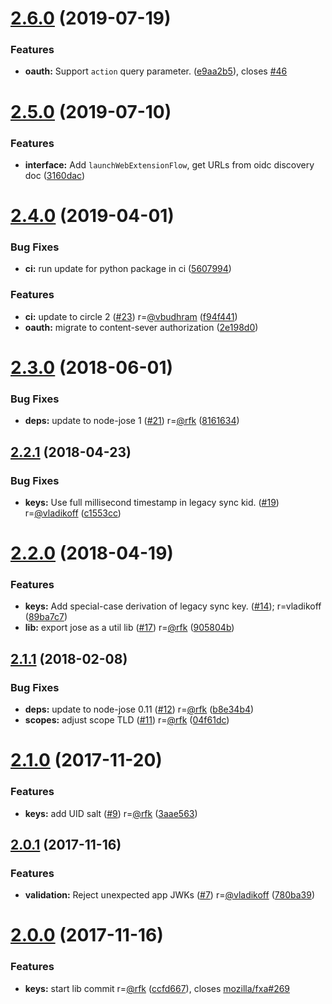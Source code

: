 # [2.6.0](https://github.com/mozilla/fxa-crypto-relier/compare/v2.5.0...v2.6.0) (2019-07-19)


### Features

* **oauth:** Support `action` query parameter. ([e9aa2b5](https://github.com/mozilla/fxa-crypto-relier/commit/e9aa2b5)), closes [#46](https://github.com/mozilla/fxa-crypto-relier/issues/46)



# [2.5.0](https://github.com/mozilla/fxa-crypto-relier/compare/v2.4.0...v2.5.0) (2019-07-10)


### Features

* **interface:** Add `launchWebExtensionFlow`, get URLs from oidc discovery doc ([3160dac](https://github.com/mozilla/fxa-crypto-relier/commit/3160dac))



# [2.4.0](https://github.com/mozilla/fxa-crypto-relier/compare/v2.3.0...v2.4.0) (2019-04-01)


### Bug Fixes

* **ci:** run update for python package in ci ([5607994](https://github.com/mozilla/fxa-crypto-relier/commit/5607994))


### Features

* **ci:** update to circle 2 ([#23](https://github.com/mozilla/fxa-crypto-relier/issues/23)) r=[@vbudhram](https://github.com/vbudhram) ([f94f441](https://github.com/mozilla/fxa-crypto-relier/commit/f94f441))
* **oauth:** migrate to content-sever authorization ([2e198d0](https://github.com/mozilla/fxa-crypto-relier/commit/2e198d0))



# [2.3.0](https://github.com/mozilla/fxa-crypto-relier/compare/v2.2.1...v2.3.0) (2018-06-01)


### Bug Fixes

* **deps:** update to node-jose 1 ([#21](https://github.com/mozilla/fxa-crypto-relier/issues/21)) r=[@rfk](https://github.com/rfk) ([8161634](https://github.com/mozilla/fxa-crypto-relier/commit/8161634))



## [2.2.1](https://github.com/mozilla/fxa-crypto-relier/compare/v2.2.0...v2.2.1) (2018-04-23)


### Bug Fixes

* **keys:** Use full millisecond timestamp in legacy sync kid. ([#19](https://github.com/mozilla/fxa-crypto-relier/issues/19)) r=[@vladikoff](https://github.com/vladikoff) ([c1553cc](https://github.com/mozilla/fxa-crypto-relier/commit/c1553cc))



# [2.2.0](https://github.com/mozilla/fxa-crypto-relier/compare/v2.1.1...v2.2.0) (2018-04-19)


### Features

* **keys:** Add special-case derivation of legacy sync key. ([#14](https://github.com/mozilla/fxa-crypto-relier/issues/14)); r=vladikoff ([89ba7c7](https://github.com/mozilla/fxa-crypto-relier/commit/89ba7c7))
* **lib:** export jose as a util lib ([#17](https://github.com/mozilla/fxa-crypto-relier/issues/17)) r=[@rfk](https://github.com/rfk) ([905804b](https://github.com/mozilla/fxa-crypto-relier/commit/905804b))



## [2.1.1](https://github.com/mozilla/fxa-crypto-relier/compare/v2.1.0...v2.1.1) (2018-02-08)


### Bug Fixes

* **deps:** update to node-jose 0.11 ([#12](https://github.com/mozilla/fxa-crypto-relier/issues/12)) r=[@rfk](https://github.com/rfk) ([b8e34b4](https://github.com/mozilla/fxa-crypto-relier/commit/b8e34b4))
* **scopes:** adjust scope TLD ([#11](https://github.com/mozilla/fxa-crypto-relier/issues/11)) r=[@rfk](https://github.com/rfk) ([04f61dc](https://github.com/mozilla/fxa-crypto-relier/commit/04f61dc))



# [2.1.0](https://github.com/mozilla/fxa-crypto-relier/compare/v2.0.1...v2.1.0) (2017-11-20)


### Features

* **keys:** add UID salt ([#9](https://github.com/mozilla/fxa-crypto-relier/issues/9)) r=[@rfk](https://github.com/rfk) ([3aae563](https://github.com/mozilla/fxa-crypto-relier/commit/3aae563))



## [2.0.1](https://github.com/mozilla/fxa-crypto-relier/compare/v2.0.0...v2.0.1) (2017-11-16)


### Features

* **validation:** Reject unexpected app JWKs ([#7](https://github.com/mozilla/fxa-crypto-relier/issues/7)) r=[@vladikoff](https://github.com/vladikoff) ([780ba39](https://github.com/mozilla/fxa-crypto-relier/commit/780ba39))



# [2.0.0](https://github.com/mozilla/fxa-crypto-relier/compare/ccfd667...v2.0.0) (2017-11-16)


### Features

* **keys:** start lib commit r=[@rfk](https://github.com/rfk) ([ccfd667](https://github.com/mozilla/fxa-crypto-relier/commit/ccfd667)), closes [mozilla/fxa#269](https://github.com/mozilla/fxa/issues/269)



